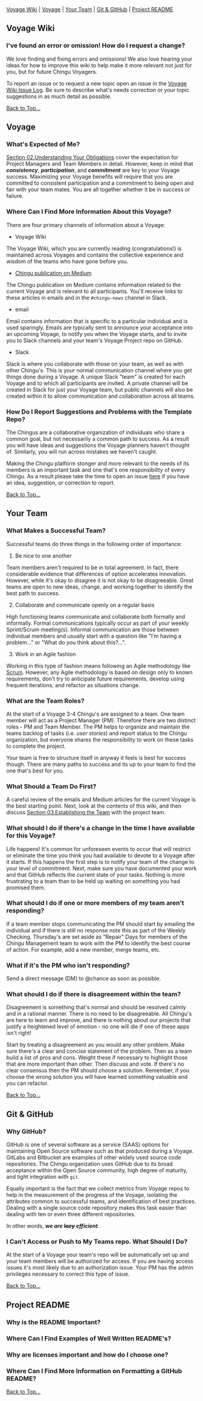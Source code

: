 [Voyage Wiki](#voyage-wiki) | [Voyage](#voyage) | [Your Team](#your-team) | [Git & GitHub](#git-github) | [Project README](#project-readme)

## Voyage Wiki

### I've found an error or omission! How do I request a change?

We love finding and fixing errors and omissions! We also love hearing your ideas for how to improve this wiki to help make it more relevant not just for you, but for future Chingu Voyagers. 

To report an issue or to request a new topic open an issue in the [Voyage Wiki Issue Log](https://github.com/Chingu-cohorts/voyage-wiki/issues). Be sure to describe what's needs correction or your topic suggestions in as much detail as possible. 

[Back to Top...](#voyage-wiki)

## Voyage

### What's Expected of Me?

[Section 02.Understanding Your Obligations](https://github.com/Chingu-cohorts/voyage-wiki/wiki/Section-02.-Understanding-Your-Obligations) cover the expectation for Project Managers and Team Members in detail. However, keep in mind that **_consistency_**, **_participation_**, and **_commitment_** are key to your Voyage success. Maximizing your Voyage benefits will require that you are committed to consistent participation and a commitment  to being open and fair with your team mates. You are all together whether it be in success or failure.

### Where Can I Find More Information About this Voyage?

There are four primary channels of information about a Voyage:

- Voyage Wiki

The Voyage Wiki, which you are currently reading (congratulations!) is maintained across Voyages and contains the collective experience and wisdom of the teams who have gone before you. 

- [Chingu publication on Medium](https://medium.com/chingu)

The Chingu publication on Medium contains information related to the current Voyage and is relevant to all participants. You'll receive links to these articles in emails and in the `#chingu-news` channel in Slack.

- email

Email contains information that is specific to a particular individual and is used sparingly. Emails are typically sent to announce your acceptance into an upcoming Voyage, to notify you when the Voyage starts, and to invite you to Slack channels and your team's Voyage Project repo on GitHub.

- Slack

Slack is where you collaborate with those on your team, as well as with other Chingu's. This is your normal communication channel where you get things done during a Voyage. A unique Slack "team" is created for each Voyage and to which all participants are invited. A private channel will be created in Slack for just your Voyage team, but public channels will also be created within it to allow communication and collaboration across all teams.

### How Do I Report Suggestions and Problems with the Template Repo?

The Chingus are a collaborative organization of individuals who share a 
common goal, but not necessarily a common path to success. As a result you
will have ideas and suggestions the Voyage planners haven't thought of.
Similarly, you will run across mistakes we haven't caught.

Making the Chingu platform stonger and more relevant to the needs of its
members is an important task and one that's one responsibility of every
Chingu. As a result please take the time to open an issue [here](https://github.com/jdmedlock/voyage-repo-template/issues) if you have an idea,
suggestion, or correction to report.

[Back to Top...](#voyage-wiki)

## Your Team

### What Makes a Successful Team?

Successful teams do three things in the following order of importance:

1. Be nice to one another

Team members aren't required to be in total agreement. In fact, there considerable evidence that differences of option accelerates innovation. However, while it's okay to disagree it is not okay to be disagreeable. Great teams are open to new ideas, change, and working together to identify the best path to success.

2. Collaborate and communicate openly on a regular basis

High functioning teams communicate and collaborate both formally and informally. Formal communications typically occur as part of your weekly Sprint/Scrum meeting(s). Informal communication are those between individual members and usually start with a question like "I'm having a problem..." or "What do you think about this?...".

3. Work in an Agile fashion

Working in this type of fashion means following an Agile methodology like [Scrum](https://medium.com/chingu/a-short-introduction-to-the-scrum-methodology-7a23431b9f17). However, any Agile methodology is based on design only to known requirements, don't try to anticipate future requirements, develop using frequent iterations, and refactor as situations change.

### What are the Team Roles?

At the start of a Voyage 3-4 Chingu's are assigned to a team. One team member will act as a Project Manager (PM). Therefore there are two distinct roles - PM and Team Member. The PM helps to organize and maintain the teams backlog of tasks (i.e. *_user stories_*) and report status to the Chingu organization, but everyone shares the responsibility to work on these tasks to complete the project.

Your team is free to structure itself in anyway it feels is best for success though. There are many paths to success and its up to your team to find the one that's best for you.

### What Should a Team Do First?

A careful review of the emails and Medium articles for the current Voyage is the best starting point. Next, look at the contents of this wiki, and then discuss [Section 03.Establishing the Team](https://github.com/Chingu-cohorts/voyage-wiki/wiki/Section-03.-Establishing-the-Team) with the project team.

### What should I do if there's a change in the time I have available for this Voyage?

Life happens! It's common for unforeseen events to occur that will restrict or eliminate the time you think you had available to devote to a Voyage after it starts. If this happens the first step is to notify your team of the change to your level of commitment. Next, make sure you have documented your work and that GitHub reflects the current state of your tasks. Nothing is more frustrating to a team than to be held up waiting on something you had promised them.

### What should I do if one or more members of my team aren't responding?

If a team member stops communicating the PM should start by emailing the individual and if there is still no response note this as part of the Weekly Checking. Thursday's are set aside as "Repair" Days for members of the Chingu Management team to work with the PM to identify the best course of action. For example, add a new member, merge teams, etc.

### What if it's the PM who isn't responding?

Send a direct message (DM) to @chance as soon as possible.

### What should I do if there is disagreement within the team?

Disagreement is something that's normal and should be resolved calmly and in a rational manner. There is no need to be disagreeable. All Chingu's are here to learn and improve, and there is nothing about our projects that justify a heightened level of emotion - no one will die if one of these apps isn't right!

Start by treating a disagreement as you would any other problem. Make sure there's a clear and concise statement of the problem. Then as a team build a list of pros and cons. Weight these if necessary to highlight those that are more important than other. Then discuss and vote. If there's no clear consensus then the PM should choose a solution. Remember, if you choose the wrong solution you will have learned something valuable and you can refactor.

[Back to Top...](#voyage-wiki)

## Git & GitHub

### Why GitHub?

GitHub is one of several software as a service (SAAS) options for maintaining Open Source software such as that produced during a Voyage. GitLabs and Bitbucket are examples of other widely used source code repositories. The Chingu organization uses GitHub due to its broad acceptance within the Open Source community, high degree of maturity, and tight integration with `git`. 

Equally important is the fact that we collect metrics from Voyage repos to help in the measurement of the progress of the Voyage, isolating the attributes common to successful teams, and identification of best practices. Dealing with a single source code repository makes this task easier than dealing with ten or even three different repositories. 

In other words, **_we are ~~lazy~~ efficient_**.

### I Can't Access or Push to My Teams repo. What Should I Do?

At the start of a Voyage your team's repo will be automatically set up and your team members will be authorized for access. If you are having access issues it's most likely due to an authorization issue. Your PM has the admin privileges necessary to correct this type of issue.

[Back to Top...](#voyage-wiki)

## Project README

### Why is the README Important?

### Where Can I Find Examples of Well Written README's?

### Why are licenses important and how do I choose one?

### Where Can I Find More Information on Formatting a GitHub README?

[Back to Top...](#voyage-wiki)
